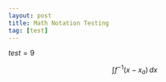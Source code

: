 ```yaml
---
layout: post
title: Math Notation Testing
tag: [test]
---
```

$test = 9$

$${\displaystyle \int f^{-1}(x-x_a)\,dx}$$
